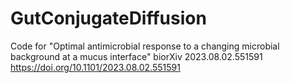 # GutConjugateDiffusion
Code for "Optimal antimicrobial response to a changing microbial background at a mucus interface"
biorXiv 2023.08.02.551591
https://doi.org/10.1101/2023.08.02.551591
